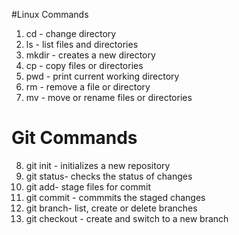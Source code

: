 #Linux Commands 
1. cd - change directory
2. ls - list files and directories
3. mkdir - creates a new directory
4. cp - copy files or directories 
5. pwd - print current working directory
6. rm - remove a file or directory
7. mv - move or rename files or directories
# Git Commands 
8. git init - initializes a new repository
9. git status- checks the status of changes
10. git add- stage files for commit
11. git commit - commmits the staged changes
12. git branch- list, create or delete branches
13. git checkout - create and switch to a new branch 

